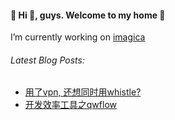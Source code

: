 
#### 🌟 Hi 👋, guys. Welcome to my home 🌟
I’m currently working on [imagica](https://get.imagica.ai/)
  
###### Latest Blog Posts:
* [用了vpn, 还想同时用whistle?](https://www.yuque.com/wangym0203/auh6f6/rug76vscpwx4otbm)
* [开发效率工具之qwflow](https://www.yuque.com/wangym0203/auh6f6/whuh8suw5dnf0wlh)
